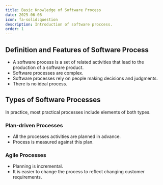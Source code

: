 ```yaml
---
title: Basic Knowledge of Software Process
date: 2025-06-08
icon: fa-solid:question
description: Introduction of software proccess.
order: 1
---
```


## Definition and Features of Software Process

* A software process is a set of related activities that lead to the production of a software product.
* Software processes are complex.
* Software processes rely on people making decisions and judgments.
* There is no ideal process.

## Types of Software Processes

In practice, most practical processes include elements of both types.

### Plan-driven Processes

* All the processes activities are planned in advance.
* Process is measured against this plan.

### Agile Processes

* Planning is incremental.
* It is easier to change the process to reflect changing customer requirements.
